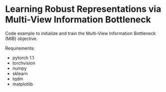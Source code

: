 # Learning Robust Representations via Multi-View Information Bottleneck

Code example to initialize and train the Multi-View Information Bottleneck (MIB) objective.

Requirements:
* pytorch 1.1
* torchvision
* numpy
* sklearn
* tqdm
* matplotlib
